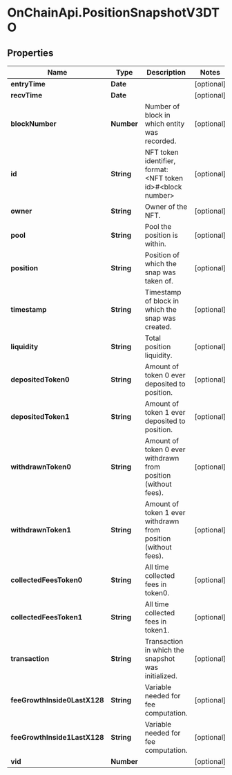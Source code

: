 # OnChainApi.PositionSnapshotV3DTO

## Properties

Name | Type | Description | Notes
------------ | ------------- | ------------- | -------------
**entryTime** | **Date** |  | [optional] 
**recvTime** | **Date** |  | [optional] 
**blockNumber** | **Number** | Number of block in which entity was recorded. | [optional] 
**id** | **String** | NFT token identifier, format: &lt;NFT token id&gt;#&lt;block number&gt; | [optional] 
**owner** | **String** | Owner of the NFT. | [optional] 
**pool** | **String** | Pool the position is within. | [optional] 
**position** | **String** | Position of which the snap was taken of. | [optional] 
**timestamp** | **String** | Timestamp of block in which the snap was created. | [optional] 
**liquidity** | **String** | Total position liquidity. | [optional] 
**depositedToken0** | **String** | Amount of token 0 ever deposited to position. | [optional] 
**depositedToken1** | **String** | Amount of token 1 ever deposited to position. | [optional] 
**withdrawnToken0** | **String** | Amount of token 0 ever withdrawn from position (without fees). | [optional] 
**withdrawnToken1** | **String** | Amount of token 1 ever withdrawn from position (without fees). | [optional] 
**collectedFeesToken0** | **String** | All time collected fees in token0. | [optional] 
**collectedFeesToken1** | **String** | All time collected fees in token1. | [optional] 
**transaction** | **String** | Transaction in which the snapshot was initialized. | [optional] 
**feeGrowthInside0LastX128** | **String** | Variable needed for fee computation. | [optional] 
**feeGrowthInside1LastX128** | **String** | Variable needed for fee computation. | [optional] 
**vid** | **Number** |  | [optional] 


